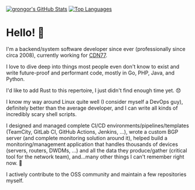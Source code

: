 [![grongor's GitHub Stats](https://github-readme-stats.vercel.app/api?username=grongor&custom_title=My%20GitHub%20Stats&show_icons=true&title_color=539bf5&text_color=adbac7&icon_color=539bf5&border_color=444c56&bg_color=22272e)](https://github.com/anuraghazra/github-readme-stats)
[![Top Languages](https://github-readme-stats.vercel.app/api/top-langs/?username=grongor&layout=compact&langs_count=8&title_color=539bf5&text_color=adbac7&icon_color=539bf5&border_color=444c56&bg_color=22272e)](https://github.com/anuraghazra/github-readme-stats)

# Hello! 👋

I'm a backend/system software developer since ever (professionally since circa 2008), currently working for [CDN77](https://www.cdn77.com).

I love to dive deep into things most people even don't know to exist and write future-proof and performant code, mostly in Go, PHP, Java, and Python.

I'd like to add Rust to this repertoire, I just didn't find enough time yet. 😞

I know my way around Linux quite well (I consider myself a DevOps guy), definitely better than the average developer, and I can write all kinds of incredibly scary shell scripts.

I designed and managed complete CI/CD environments/pipelines/templates (TeamCity, GitLab CI, GitHub Actions, Jenkins, ...), wrote a custom BGP server (and complete monitoring solution around it), helped build a monitoring/management application that handles thousands of devices (servers, routers, DWDMs, ...) and all the data they produce/gather (critical tool for the network team), and...many other things I can't remember right now. 🙂

I actively contribute to the OSS community and maintain a few repositories myself.
